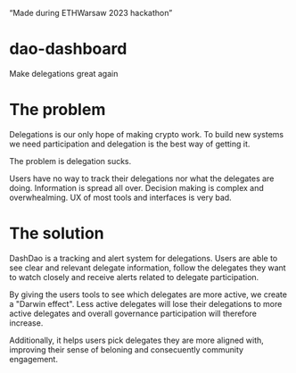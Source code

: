 “Made during ETHWarsaw 2023 hackathon”

# dao-dashboard

Make delegations great again

# The problem

Delegations is our only hope of making crypto work. To build new systems we need participation and delegation is the best way of getting it.

The problem is delegation sucks.

Users have no way to track their delegations nor what the delegates are doing. Information is spread all over. Decision making is complex and overwhealming. UX of most tools and interfaces is very bad.

# The solution

DashDao is a tracking and alert system for delegations. Users are able to see clear and relevant delegate information, follow the delegates they want to watch closely and receive alerts related to delegate participation.

By giving the users tools to see which delegates are more active, we create a "Darwin effect". Less active delegates will lose their delegations to more active delegates and overall governance participation will therefore increase.

Additionally, it helps users pick delegates they are more aligned with, improving their sense of beloning and consecuently community engagement. 

